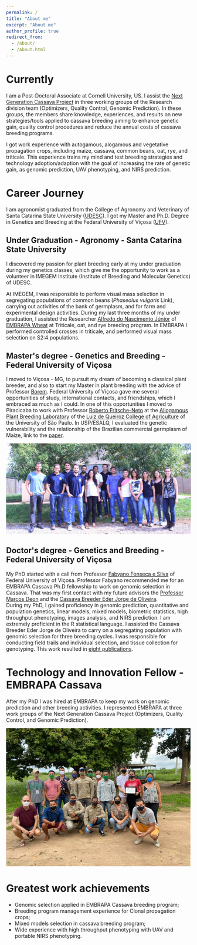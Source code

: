 ```yaml
---
permalink: /
title: "About me"
excerpt: "About me"
author_profile: true
redirect_from: 
  - /about/
  - /about.html
---
```


Currently
=========

I am a Post-Doctoral Associate at Cornell University, US. I assist the [Next Generation Cassava Project](https://www.nextgencassava.org/) in three working groups of the Research division team (Optimizers, Quality Control, Genomic Prediction). In these groups, the members share knowledge, experiences, and results on new strategies/tools applied to cassava breeding aiming to enhance genetic gain, quality control procedures and reduce the annual costs of cassava breeding programs.

I got work experience with autogamous, alogamous and vegetative propagation crops, including maize, cassava, common beans, oat, rye, and triticale. This experience trains my mind and test breeding strategies and technology adoption/adaption with the goal of increasing the rate of genetic gain, as genomic prediction, UAV phenotyping, and NIRS prediction.


Career Journey
=============

I am agronomist graduated from the College of Agronomy and Veterinary of Santa Catarina State University ([UDESC](https://www.udesc.br/cav)). I got my Master and Ph.D. Degree in Genetics and Breeding at the Federal University of Viçosa ([UFV](http://www.posgenetica.ufv.br/eng/)).

## Under Graduation - Agronomy - Santa Catarina State University

I discovered my passion for plant breeding early at my under graduation during my genetics classes, which give me the opportunity to work as a volunteer in IMEGEM Institute (Institute of Breeding and Molecular Genetics) of UDESC.

At IMEGEM, I was responsible to perform visual mass selection in segregating populations of common beans (*Phaseolus vulgaris* Link), carrying out activities of the bank of germplasm, and for farm and experimental design activities. During my last three months of my under graduation, I assisted the Researcher [Alfredo do Nascimento Júnior](https://www.embrapa.br/en/team/-/empregado/298803/alfredo-do-nascimento-junior) of [EMBRAPA Wheat](https://www.embrapa.br/en/trigo) at Triticale, oat, and rye breeding program. In EMBRAPA I performed controlled crosses in triticale, and performed visual mass selection on S2:4 populations.

## Master's degree - Genetics and Breeding - Federal University of Viçosa

I moved to Viçosa - MG, to pursuit my dream of becoming a classical plant breeder, and also to start my Master in plant breeding with the advice of Professor [Borem](https://scholar.google.com/citations?hl=en&user=BdgRweoAAAAJ&view_op=list_works&sortby=pubdate). Federal University of Viçosa gave me several opportunities of study, international contacts, and friendships, which I embraced as much as I could. In one of this opportunities I moved to Piracicaba to work with Professor [Roberto Fritsche-Neto](https://www.irri.org/about-us/our-people/roberto-fritsche-neto) at the [Allogamous Plant Breeding Laboratory](http://www.genetica.esalq.usp.br/alogamas/) of the [Luiz de Queiroz College of Agriculture](http://www.en.esalq.usp.br/) of the University of São Paulo. In USP/ESALQ, I evaluated the genetic vulnerability and the relationship of the Brazilian commercial germplasm of Maize, link to the [paper](https://journals.plos.org/plosone/article?id=10.1371/journal.pone.0163739).

![Dream Allogamous Team](images/AllogamousGoldTeam.jpeg)

## Doctor's degree - Genetics and Breeding - Federal University of Viçosa

My PhD started with a call from Professor [Fabyano Fonseca e Silva](https://scholar.google.com/citations?hl=en&user=m6Hpm9MAAAAJ&view_op=list_works&sortby=pubdate) of Federal University of Viçosa. Professor Fabyano recommended me for an EMBRAPA Cassava Ph.D fellowship to work on genomic selection in Cassava. That was my first contact with my future advisors the [Professor Marcos Deon](https://scholar.google.com/citations?hl=en&user=EUtQSmoAAAAJ&view_op=list_works&sortby=pubdate) and the [Cassava Breeder Eder Jorge de Oliveira](https://scholar.google.com.br/citations?hl=pt-BR&user=qbtp4pMAAAAJ&view_op=list_works&sortby=pubdate).  
During my PhD, I gained proficiency in genomic prediction, quantitative and population genetics, linear models, mixed models, biometric statistics, high throughput phenotyping, images analysis, and NIRS prediction. I am extremely proficient in the R statistical language. I assisted the Cassava Breeder Eder Jorge de Oliveira to carry on a segregating population with genomic selection for three breeding cycles. I was responsible for conducting field trails and individual selection, and tissue collection for genotyping. This work resulted in [eight publications](https://lucianorogerio.github.io/publications/).

Technology and Innovation Fellow - EMBRAPA Cassava
==================================================

After my PhD I was hired at EMBRAPA to keep my work on genomic prediction and other breeding activities. I represented EMBRAPA at three work groups of the Next Generation Cassava Project (Optimizers, Quality Control, and Genomic Prediction).

![Cassava Breeding Team](images/EquipeMandioca.png)

Greatest work achievements
===========================

 - Genomic selection applied in EMBRAPA Cassava breeding program;
 - Breeding program management experience for Clonal propagation crops;
 - Mixed models selection in cassava breeding program;
 - Wide experience with high throughput phenotyping with UAV and portable NIRS phenotyping.
